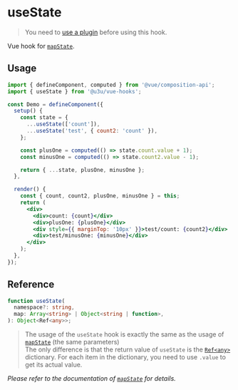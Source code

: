 # useState

> You need to [use a plugin](https://github.com/u3u/vue-hooks#usage) before using this hook.

Vue hook for [`mapState`](https://vuex.vuejs.org/api/#mapstate).

## Usage

```jsx {7,8,14,18}
import { defineComponent, computed } from '@vue/composition-api';
import { useState } from '@u3u/vue-hooks';

const Demo = defineComponent({
  setup() {
    const state = {
      ...useState(['count']),
      ...useState('test', { count2: 'count' }),
    };

    const plusOne = computed(() => state.count.value + 1);
    const minusOne = computed(() => state.count2.value - 1);

    return { ...state, plusOne, minusOne };
  },

  render() {
    const { count, count2, plusOne, minusOne } = this;
    return (
      <div>
        <div>count: {count}</div>
        <div>plusOne: {plusOne}</div>
        <div style={{ marginTop: '10px' }}>test/count: {count2}</div>
        <div>test/minusOne: {minusOne}</div>
      </div>
    );
  },
});
```

## Reference

```typescript
function useState(
  namespace?: string,
  map: Array<string> | Object<string | function>,
): Object<Ref<any>>;
```

> The usage of the `useState` hook is exactly the same as the usage of [`mapState`](https://vuex.vuejs.org/api/#mapstate) (the same parameters)  
> The only difference is that the return value of `useState` is the [`Ref<any>`](https://github.com/vuejs/composition-api/blob/a7a68bda5d32139c6cf05b45e385cf8d4ce86707/src/reactivity/ref.ts#L8-L10) dictionary. For each item in the dictionary, you need to use `.value` to get its actual value.

_Please refer to the documentation of [`mapState`](https://vuex.vuejs.org/api/#mapstate) for details._
